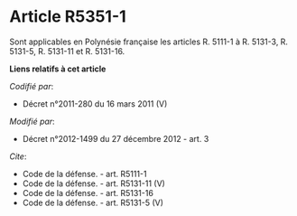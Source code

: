 # Article R5351-1

Sont applicables en Polynésie française les articles R. 5111-1 à R. 5131-3, R. 5131-5, R. 5131-11 et R. 5131-16.

**Liens relatifs à cet article**

_Codifié par_:

  - Décret n°2011-280 du 16 mars 2011 (V)

_Modifié par_:

  - Décret n°2012-1499 du 27 décembre 2012 - art. 3

_Cite_:

  - Code de la défense. - art. R5111-1
  - Code de la défense. - art. R5131-11 (V)
  - Code de la défense. - art. R5131-16
  - Code de la défense. - art. R5131-5 (V)
